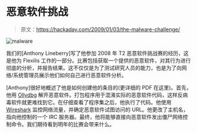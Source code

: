 # 恶意软件挑战

> 原文：<https://hackaday.com/2009/01/03/the-malware-challenge/>

![malware](img/8ca641f492970c32a991abcfd75f396b.png "malware")

我们的[Anthony Lineberry]写了他参加 2008 年 T2 恶意软件挑战赛的经历，这是他为 Flexilis 工作的一部分。比赛包括获取一个提供的恶意软件，对其行为进行彻底的分析，并报告结果。这不仅仅是为了测试研究人员的能力，也是为了向网络/系统管理员展示他们如何自己进行恶意软件分析。

[Anthony]很好地概述了他是如何创建他的条目的(更详细的 PDF 在这里)。首先，他用 [Ollydbg](http://www.ollydbg.de/ "OllyDbg v1.10") 解开恶意软件。打包程序用于混淆实际的恶意软件代码，这样反病毒软件就更难找到它。在仔细查看了程序集之后，他执行了代码。他使用 [Wireshark](http://www.wireshark.org/ "Go deep.") 监控网络流量，并确定恶意软件试图访问的 URL。他更改了主机名，指向他控制的一个 IRC 服务器。最终，他将能够直接向恶意软件发出僵尸网络控制命令。我们期待看到明年的比赛会带来什么。